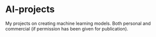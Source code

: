 # AI-projects

My projects on creating machine learning models. Both personal and commercial (if permission has been given for publication).